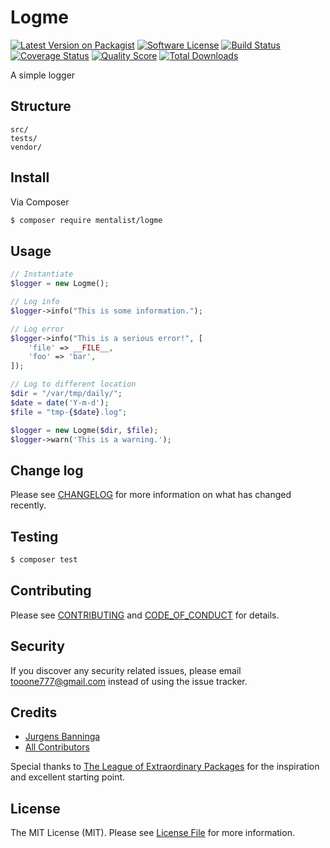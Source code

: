 # Logme

[![Latest Version on Packagist][ico-version]][link-packagist]
[![Software License][ico-license]](LICENSE.md)
[![Build Status][ico-travis]][link-travis]
[![Coverage Status][ico-scrutinizer]][link-scrutinizer]
[![Quality Score][ico-code-quality]][link-code-quality]
[![Total Downloads][ico-downloads]][link-downloads]

A simple logger

## Structure

```
src/
tests/
vendor/
```


## Install

Via Composer

``` bash
$ composer require mentalist/logme
```

## Usage

``` php
// Instantiate
$logger = new Logme();

// Log info
$logger->info("This is some information.");

// Log error
$logger->info("This is a serious error!", [
    'file' => __FILE__,
    'foo' => 'bar',
]);

// Log to different location
$dir = "/var/tmp/daily/";
$date = date('Y-m-d');
$file = "tmp-{$date}.log";

$logger = new Logme($dir, $file);
$logger->warn('This is a warning.');
```

## Change log

Please see [CHANGELOG](CHANGELOG.md) for more information on what has changed recently.

## Testing

``` bash
$ composer test
```

## Contributing

Please see [CONTRIBUTING](CONTRIBUTING.md) and [CODE_OF_CONDUCT](CODE_OF_CONDUCT.md) for details.

## Security

If you discover any security related issues, please email tooone777@gmail.com instead of using the issue tracker.

## Credits

- [Jurgens Banninga][link-author]
- [All Contributors][link-contributors]

Special thanks to [The League of Extraordinary Packages][link-inspiration] for the inspiration and excellent starting point.

## License

The MIT License (MIT). Please see [License File](LICENSE.md) for more information.

[ico-version]: https://img.shields.io/packagist/v/mentalist/logme.svg?style=flat-square
[ico-license]: https://img.shields.io/badge/license-MIT-brightgreen.svg?style=flat-square
[ico-travis]: https://img.shields.io/travis/Mentalist/Logme/master.svg?style=flat-square
[ico-scrutinizer]: https://img.shields.io/scrutinizer/coverage/g/Mentalist/Logme.svg?style=flat-square
[ico-code-quality]: https://img.shields.io/scrutinizer/g/Mentalist/Logme.svg?style=flat-square
[ico-downloads]: https://img.shields.io/packagist/dt/Mentalist/Logme.svg?style=flat-square

[link-packagist]: https://packagist.org/packages/mentalist/logme
[link-travis]: https://travis-ci.org/mentalist/logme
[link-scrutinizer]: https://scrutinizer-ci.com/g/mentalist/logme/code-structure
[link-code-quality]: https://scrutinizer-ci.com/g/mentalist/logme
[link-downloads]: https://packagist.org/packages/mentalist/logme
[link-author]: https://github.com/ment4list
[link-inspiration]: https://thephpleague.com/
[link-contributors]: ../../contributors
